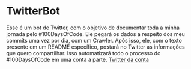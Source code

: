 # TwitterBot
Esse é um bot de Twitter, com o objetivo de documentar toda a minha jornada pelo #100DaysOfCode. Ele pegará os dados a respeito dos meu commits uma vez por dia, com um Crawler. Após isso, ele, com o texto presente em um README específico, postará no Twitter as informações que quero compartilhar. Isso automatizará todo o processo do #100DaysOfCode em uma conta a parte.
[Twitter da conta](https://twitter.com/HeyO_Bot)
